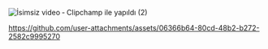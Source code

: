 
![İsimsiz video ‐ Clipchamp ile yapıldı (2)](https://github.com/user-attachments/assets/c0870551-029e-45c6-8906-99f769c8a00d)


https://github.com/user-attachments/assets/06366b64-80cd-48b2-b272-2582c9995270

